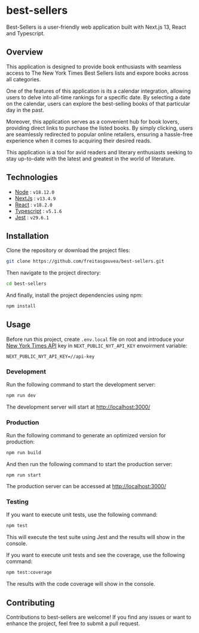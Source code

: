 # best-sellers

Best-Sellers is a user-friendly web application built with Next.js 13, React and Typescript.

## Overview

This application is designed to provide book enthusiasts with seamless access to The New York Times Best Sellers lists and expore books across all categories.

One of the features of this application is its a calendar integration, allowing users to delve into all-time rankings for a specific date. By selecting a date on the calendar, users can explore the best-selling books of that particular day in the past.

Moreover, this application serves as a convenient hub for book lovers, providing direct links to purchase the listed books. By simply clicking, users are seamlessly redirected to popular online retailers, ensuring a hassle-free experience when it comes to acquiring their desired reads.

This application is a tool for avid readers and literary enthusiasts seeking to stay up-to-date with the latest and greatest in the world of literature.

## Technologies

- [Node](https://nodejs.org/en/blog/release/v18.12.0) : `v18.12.0`
- [NextJs](https://nextjs.org/) : `v13.4.9`
- [React](https://react.dev/) : `v18.2.0`
- [Typescript](https://www.typescriptlang.org/) : `v5.1.6`
- [Jest](https://jestjs.io/) : `v29.6.1`

## Installation

Clone the repository or download the project files:

```bash
git clone https://github.com/freitasgouvea/best-sellers.git
```

Then navigate to the project directory:

```bash
cd best-sellers
```

And finally, install the project dependencies using npm:

```bash
npm install
```

## Usage

Before run this project, create `.env.local` file on root and introduce your [New York Times API](https://developer.nytimes.com/) key in `NEXT_PUBLIC_NYT_API_KEY` envoirment variable:

```
NEXT_PUBLIC_NYT_API_KEY=//api-key
```

### Development

Run the following command to start the development server:

```bash
npm run dev
```

The development server will start at [http://localhost:3000/](http://localhost:3000/)

### Production

Run the following command to generate an optimized version for production:

```bash
npm run build
```

And then run  the following command to start the production server:

```
npm run start
```

The  production server can be accessed at [http://localhost:3000/](http://localhost:3000/)

### Testing

If you want to execute unit tests, use the following command:

```bash
npm test
```

This will execute the test suite using Jest and the results will show in the console.

If you want to execute unit tests and see the coverage, use the following command: 

```bash
npm test:coverage
```

The results with the code coverage will show in the console.

## Contributing

Contributions to best-sellers are welcome! If you find any issues or want to enhance the project, feel free to submit a pull request.
